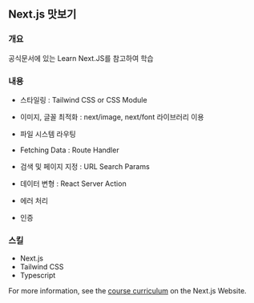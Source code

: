 ## Next.js 맛보기

### 개요

공식문서에 있는 Learn Next.JS를 참고하여 학습

### 내용

- 스타일링 : Tailwind CSS or CSS Module

- 이미지, 글꼴 최적화 : next/image, next/font 라이브러리 이용

- 파일 시스템 라우팅 

- Fetching Data : Route Handler

- 검색 및 페이지 지정 : URL Search Params

- 데이터 변형 : React Server Action

- 에러 처리

- 인증

### 스킬

- Next.js
- Tailwind CSS
- Typescript

For more information, see the [course curriculum](https://nextjs.org/learn) on the Next.js Website.

